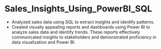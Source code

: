 # Sales_Insights_Using_PowerBI_SQL
- Analyzed sales data using SQL to extract insights and identify patterns.
- Created visually appealing reports and dashboards using Power BI to analyze sales data and identify trends. These reports effectively communicated insights to 
  stakeholders and demonstrated proficiency in data visualization and Power BI. 
